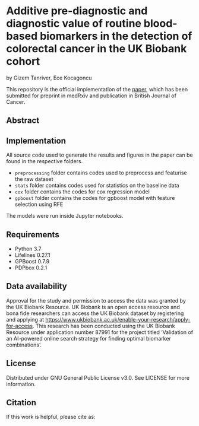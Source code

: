 # Additive pre-diagnostic and diagnostic value of routine blood-based biomarkers in the detection of colorectal cancer in the UK Biobank cohort

by Gizem Tanriver, Ece Kocagoncu

This repository is the official implementation of the [paper](link), which has been submitted for preprint in medRxiv and publication in British Journal of Cancer.

## Abstract

## Implementation

All source code used to generate the results and figures in the paper can be found in the respective folders.

- ```preprocessing``` folder contains codes used to preprocess and featurise the raw dataset
- ```stats``` folder contains codes used for statistics on the baseline data
- ```cox``` folder contains the codes for cox regression model
- ```gpboost``` folder contains the codes for gpboost model with feature selection using RFE

The models were run inside Jupyter notebooks.

## Requirements

- Python 3.7
- Lifelines 0.27.1
- GPBoost 0.7.9
- PDPbox 0.2.1

## Data availability

Approval for the study and permission to access the data was granted by the UK Biobank Resource. UK Biobank is an open access resource and bona fide researchers can access the UK Biobank dataset by registering and applying at  <https://www.ukbiobank.ac.uk/enable-your-research/apply-for-access>. This research has been conducted using the UK Biobank Resource under application number 87991 for the project titled ‘Validation of an AI-powered online search strategy for finding optimal biomarker combinations’.

## License

Distributed under GNU General Public License v3.0. See LICENSE for more information.

## Citation

If this work is helpful, please cite as:

```

```
